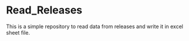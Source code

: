 # Read_Releases
This is a simple repository to read data from releases and write it in excel sheet file.
